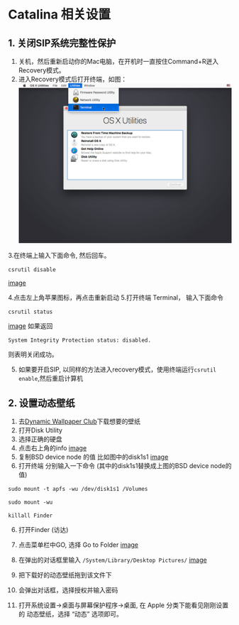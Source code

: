 # Catalina 相关设置
## 1. 关闭SIP系统完整性保护

1. 关机，然后重新启动你的Mac电脑，在开机时一直按住Command+R迸入Recovery模式。
2. 进入Recovery模式后打开终端，如图：
![image](https://github.com/10B-B11/image_foc_doc/blob/master/recovery-utilities-terminal.jpg)

3.在终端上输入下面命令, 然后回车。
```
csrutil disable
```

[image](https://github.com/10B-B11/image_foc_doc/blob/master/csrutil-disable.jpg)

4.点击左上角苹果图标，再点击重新启动
5.打开终端 Terminal， 输入下面命令
```
csrutil status
```

[image](https://github.com/10B-B11/image_foc_doc/blob/master/Screen%20Shot%202020-07-21%20at%2023.35.30.png)
如果返回
```
System Integrity Protection status: disabled.
```
则表明关闭成功。

5. 如果要开启SIP, 以同样的方法进入recovery模式，使用终端运行`csrutil enable`,然后重启计算机

## 2. 设置动态壁纸

1. 去[Dynamic Wallpaper Club](https://dynamicwallpaper.club/gallery)下载想要的壁纸
1. 打开Disk Utility
2. 选择正确的硬盘
3. 点击右上角的info
[image](https://github.com/10B-B11/image_foc_doc/blob/master/disk_info.png)
4. 复制BSD device node 的值 比如图中的disk1s1
[image](https://github.com/10B-B11/image_foc_doc/blob/master/device_node.png)
5. 打开终端 分别输入一下命令 (其中的disk1s1替换成上图的BSD device node的值)
```
sudo mount -t apfs -wu /dev/disk1s1 /Volumes
```
```
sudo mount -wu
```
```
killall Finder
```
6. 打开Finder (访达)
7. 点击菜单栏中GO, 选择 Go to Folder
[image](https://github.com/10B-B11/image_foc_doc/blob/master/Go_in_Finder.png)

8. 在弹出的对话框里输入 `/System/Library/Desktop Pictures/`
[image](https://github.com/10B-B11/image_foc_doc/blob/master/Go_to_Library.png)

9. 把下载好的动态壁纸拖到该文件下

10. 会弹出对话框，选择授权并输入密码

11. 打开系统设置->桌面与屏幕保护程序->桌面, 在 Apple 分类下能看见刚刚设置的 动态壁纸，选择 “动态” 选项即可。



